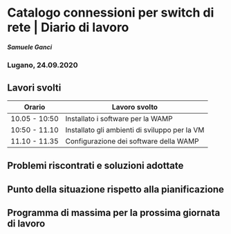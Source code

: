

# Catalogo connessioni per switch di rete | Diario di lavoro
##### Samuele Ganci
### Lugano, 24.09.2020

## Lavori svolti


|Orario        |Lavoro svolto                 |
|--------------|------------------------------|
|10.05 - 10:50 |Installato i software per la WAMP          |
|10:50 - 11.10 |Installato gli ambienti di sviluppo per la VM          |
|11.10 - 11.35 |Configurazione dei software della WAMP |

##  Problemi riscontrati e soluzioni adottate


##  Punto della situazione rispetto alla pianificazione


## Programma di massima per la prossima giornata di lavoro
